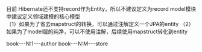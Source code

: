 
目前 Hibernate还不支持record作为Entity，所以不建议定义为record
model模块中建议定义领域建模的核心模型  
（1）如果为了省去mapstruct的转换，可以通过注解定义一个JPA的entity
（2）如果为了model层的纯净，可以不使用注解，后续使用mapstruct转化到entity

book---N:1---author
book---N:M---store